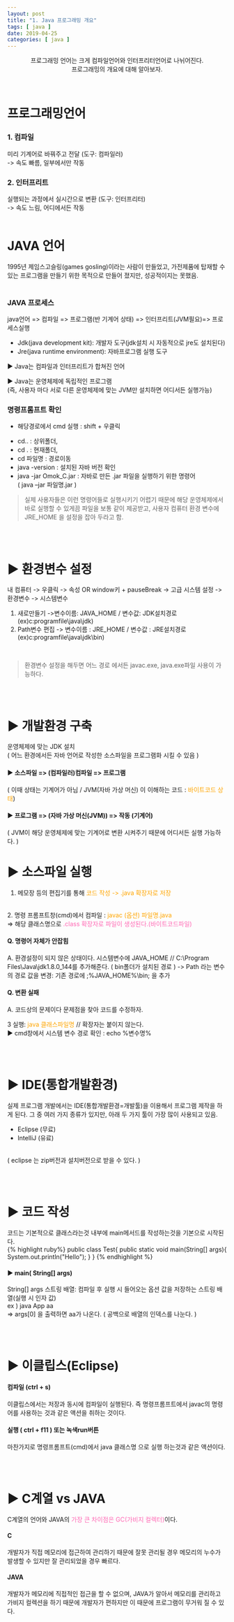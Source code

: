 ```yaml
---
layout: post
title: "1. Java 프로그래밍 개요"
tags: [ java ]
date: 2019-04-25
categories: [ java ]
---
```


<p align="center">
    프로그래밍 언어는 크게 컴파일언어와 인터프리터언어로 나뉘어진다. 
    <br/>프로그래밍의 개요에 대해 알아보자.
</p><br/>

# 프로그래밍언어 
### 1. 컴파일
미리 기계어로 바꿔주고 전달 (도구: 컴파일러)<br/>
-> 속도 빠름, 일부에서만 작동
### 2. 인터프리트
실행되는 과정에서 실시간으로 변환 (도구: 인터프리터)<br/>
-> 속도 느림, 어디에서든 작동
<br/><br/>

# JAVA 언어
1995년 제임스고슬링(games gosling)이라는 사람이 만들었고, 가전제품에 탑재할 수 있는 프로그램을 만들기 위한 목적으로 만들어 졌지만, 성공적이지는 못했음.<br/><br/>

### JAVA 프로세스
java언어 => 컴파일 => 프로그램(반 기계어 상태) => 인터프리트(JVM필요)=> 프로세스실행

- Jdk(java development kit): 개발자 도구(jdk설치 시 자동적으로 jre도 설치된다)
- Jre(java runtime environment): 자바프로그램 실행 도구

▶ Java는 컴파일과 인터프리트가 합쳐진 언어
<br/>

▶ Java는 운영체제에 독립적인 프로그램
<br/>
(즉, 사용자 마다 서로 다른 운영체제에 맞는 JVM만 설치하면 어디서든 실행가능)
<br/>

### 명령프롬프트 확인

* 해당경로에서 cmd 실행 : shift + 우클릭
- cd.. : 상위폴더, 
- cd . : 현재폴더, 
- cd 파일명 : 경로이동
- java -version : 설치된 자바 버전 확인
- java -jar Omok_C.jar : 자바로 만든 .jar 파일을 실행하기 위한 명령어<br/>
( java –jar 파일명.jar )<br/>
> 실제 사용자들은 이런 명령어들로 실행시키기 어렵기 때문에
해당 운영체제에서 바로 실행할 수 있게끔 파일을 보통 같이 제공받고,
사용자 컴퓨터 환경 변수에 JRE_HOME 을 설정을 잡아 두라고 함.

<br/><br/>

# ▶ 환경변수 설정
내 컴퓨터 -> 우클릭 -> 속성 OR window키 + pauseBreak
-> 고급 시스템 설정 -> 환경변수 -> 시스템변수<br/>

1. 새로만들기 ->변수이름: JAVA_HOME / 변수값: JDK설치경로 (ex)c:programfile\java\jdk)<br/>
2. Path변수 편집 -> 변수이름 : JRE_HOME / 변수값 : JRE설치경로
 (ex)c:programfile\java\jdk\bin)
 <br/>
 
> 환경변수 설정을 해두면 어느 경로 에서든 javac.exe, java.exe파일 사용이 가능하다.

<br/><br/>

# ▶ 개발환경 구축 
운영체제에 맞는 JDK 설치 
<br/>
( 어느 환경에서든 자바 언어로 작성한 소스파일을 프로그램화 시킬 수 있음 )
<br/>

#### ▶ 소스파일 => (컴파일러)컴파일 => 프로그램
( 이때 상태는 기계어가 아님 / JVM(자바 가상 머신) 이 이해하는 코드 : <font color="orange">바이트코드 상태</font>)
#### ▶ 프로그램 => (자바 가상 머신(JVM)) => 작동 (기계어)
( JVM이 해당 운영체제에 맞는 기계어로 변환 시켜주기 때문에 어디서든 실행 가능하다. )

# ▶ 소스파일 실행
1. 메모장 등의 편집기를 통해 <font color="orange">코드 작성 -> .java 확장자로 저장</font>
<br/>
2. 명령 프롬프트창(cmd)에서 컴파일 : <font color="orange">javac (옵션) 파일명.java</font>
<br/>
=> 해당 클래스명으로 <font color="hotpink">.class 확장자로 파일이 생성된다.(바이트코드파일)</font> 
<br/>

#### Q. 명령어 자체가 안잡힘
A. 환경설정이 되지 않은 상태이다. 시스템변수에 JAVA_HOME // C:\Program Files\Java\jdk1.8.0_144를 추가해준다. ( bin폴더가 설치된 경로 )
-> Path 라는 변수의 경로 값을 변경: 기존 경로에 ;%JAVA_HOME%\bin; 을 추가

#### Q. 변환 실패
A. 코드상의 문제이다 문제점을 찾아 코드를 수정하자.

3 실행: <font color="orange">java 클래스파일명</font>   // 확장자는 붙이지 않는다.<br/>
▶ cmd창에서 시스템 변수 경로 확인 : echo %변수명%

<br/><br/>

# ▶ IDE(통합개발환경)
실제 프로그램 개발에서는 IDE(통합개발환경=개발툴)을 이용해서 프로그램 제작을 하게 된다.
그 중 여러 가지 종류가 있지만, 아래 두 가지 툴이 가장 많이 사용되고 있음.
<br/>

- Eclipse (무료)
- IntelliJ (유료) 
<br/>
( eclipse 는 zip버전과 설치버전으로 받을 수 있다. )

<br/><br/>

# ▶ 코드 작성
코드는 기본적으로 클래스라는것 내부에 main메서드를 작성하는것을 기본으로 시작된다.<br/>
{% highlight ruby%}
public class Test{
    public static void main(String[] args){
        System.out.println("Hello");
    }
}
{% endhighlight %}

####  ▶ main( String[] args)
String[] args 스트링 배열: 컴파일 후 실행 시 들어오는 옵션 값을 저장하는 스트링 배열(실행 시 인자 값)
<br/>
ex ) java App aa <br/>
=> args[0] 을 출력하면 aa가 나온다. ( 공백으로 배열의 인덱스를 나눈다. )

<br/><br/>

# ▶ 이클립스(Eclipse)
#### 컴파일 (ctrl + s)
이클립스에서는 저장과 동시에 컴파일이 실행된다. 즉 명령프롬프트에서 javac의 명령어를 사용하는 것과 같은 액션을 취하는 것이다.
#### 실행 ( ctrl + f11 ) 또는 녹색run버튼 
마찬가지로 명령프롬프트(cmd)에서 java 클래스명 으로 실행 하는것과 같은 액션이다.

<br/><br/>

# ▶ C계열 vs JAVA
C계열의 언어와 JAVA의 <font color="hotpink">가장 큰 차이점은 GC(가비지 컬렉터)</font>이다.<br/>
#### C 
개발자가 직접 메모리에 접근하여 관리하기 때문에 잘못 관리될 경우 메모리의 누수가 발생할 수 있지만 잘 관리되었을 경우 빠르다.

#### JAVA
개발자가 메모리에 직접적인 접근을 할 수 없으며, JAVA가 알아서 메모리를 관리하고 가비지 컬렉션을 하기 때문에 개발자가 편하지만 이 때문에 프로그램이 무거워 질 수 있다.

<br/>